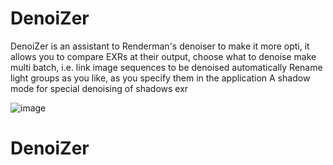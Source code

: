 ﻿# DenoiZer

DenoiZer is an assistant to Renderman's denoiser to make it more opti, it allows you to compare EXRs at their output, choose what to denoise make multi batch, i.e. link image sequences to be denoised automatically Rename light groups as you like, as you specify them in the application A shadow mode for special denoising of shadows exr
 
 ![image](https://github.com/user-attachments/assets/13a8c452-5d4c-46fb-8282-e1bdfd9ceaca)

# DenoiZer
